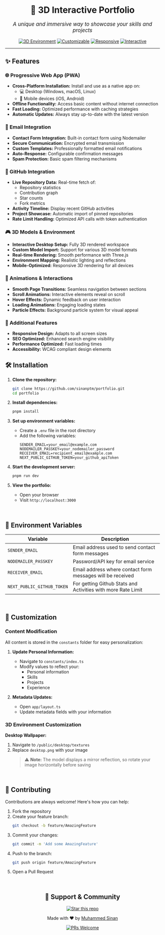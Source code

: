 <div align="center">
  
# 🌟 3D Interactive Portfolio

<p style="font-size: 1.2em"><em>A unique and immersive way to showcase your skills and projects</em></p>

[![3D Environment](https://img.shields.io/badge/-3D%20Environment-blueviolet?style=for-the-badge)](https://github.com/sinanptm/portfolio)
[![Customizable](https://img.shields.io/badge/-Customizable-orange?style=for-the-badge)](https://github.com/sinanptm/portfolio)
[![Responsive](https://img.shields.io/badge/-Responsive-blue?style=for-the-badge)](https://github.com/sinanptm/portfolio)
[![Interactive](https://img.shields.io/badge/-Interactive-green?style=for-the-badge)](https://github.com/sinanptm/portfolio)

---

</div>


## ✨ Features

### 🌐 Progressive Web App (PWA)
- **Cross-Platform Installation:** Install and use as a native app on:
  - 💻 Desktop (Windows, macOS, Linux)
  - 📱 Mobile devices (iOS, Android)
- **Offline Functionality:** Access basic content without internet connection
- **Fast Loading:** Optimized performance with caching strategies
- **Automatic Updates:** Always stay up-to-date with the latest version

### 📨 Email Integration
- **Contact Form Integration:** Built-in contact form using Nodemailer
- **Secure Communication:** Encrypted email transmission
- **Custom Templates:** Professionally formatted email notifications
- **Auto-Response:** Configurable confirmation messages
- **Spam Protection:** Basic spam filtering mechanisms

### 🔄 GitHub Integration
- **Live Repository Data:** Real-time fetch of:
  - Repository statistics
  - Contribution graph
  - Star counts
  - Fork metrics
- **Activity Timeline:** Display recent GitHub activities
- **Project Showcase:** Automatic import of pinned repositories
- **Rate Limit Handling:** Optimized API calls with token authentication

### 🎮 3D Models & Environment
- **Interactive Desktop Setup:** Fully 3D rendered workspace
- **Custom Model Import:** Support for various 3D model formats
- **Real-time Rendering:** Smooth performance with Three.js
- **Environment Mapping:** Realistic lighting and reflections
- **Mobile-Optimized:** Responsive 3D rendering for all devices

### 🎯 Animations & Interactions
- **Smooth Page Transitions:** Seamless navigation between sections
- **Scroll Animations:** Interactive elements reveal on scroll
- **Hover Effects:** Dynamic feedback on user interaction
- **Loading Animations:** Engaging loading states
- **Particle Effects:** Background particle system for visual appeal

### 🎨 Additional Features
- **Responsive Design:** Adapts to all screen sizes
- **SEO Optimized:** Enhanced search engine visibility
- **Performance Optimized:** Fast loading times
- **Accessibility:** WCAG compliant design elements

  


## 🛠 Installation

1. **Clone the repository:**
   ```bash
   git clone https://github.com/sinanptm/portfolio.git
   cd portfolio
   ```

2. **Install dependencies:**
   ```bash
   pnpm install
   ```

3. **Set up environment variables:**
   - Create a `.env` file in the root directory
   - Add the following variables:
     ```env
     SENDER_EMAIL=your_email@example.com
     NODEMAILER_PASSKEY=your_nodemailer_password
     RECEIVER_EMAIL=recipient_email@example.com
     NEXT_PUBLIC_GITHUB_TOKEN=your_github_apiToken
     ```

4. **Start the development server:**
   ```bash
   pnpm run dev
   ```

5. **View the portfolio:**
   - Open your browser
   - Visit `http://localhost:3000`

<br>

## 🔧 Environment Variables

| Variable | Description |
|----------|-------------|
| `SENDER_EMAIL` | Email address used to send contact form messages |
| `NODEMAILER_PASSKEY` | Password/API key for email service |
| `RECEIVER_EMAIL` | Email address where contact form messages will be received |
| `NEXT_PUBLIC_GITHUB_TOKEN` | For getting Github Stats and Activities with more Rate Limit |

<br>

## 🎨 Customization

### Content Modification
All content is stored in the `constants` folder for easy personalization:

1. **Update Personal Information:**
   - Navigate to `constants/index.ts`
   - Modify values to reflect your:
     - Personal information
     - Skills
     - Projects
     - Experience

2. **Metadata Updates:**
   - Open `app/layout.ts`
   - Update metadata fields with your information

### 3D Environment Customization

**Desktop Wallpaper:**
1. Navigate to `/public/desktop/textures`
2. Replace `desktop.png` with your image
   > ⚠️ **Note:** The model displays a mirror reflection, so rotate your image horizontally before saving

<br>

## 👥 Contributing

Contributions are always welcome! Here's how you can help:

1. Fork the repository
2. Create your feature branch:
   ```bash
   git checkout -b feature/AmazingFeature
   ```
3. Commit your changes:
   ```bash
   git commit -m 'Add some AmazingFeature'
   ```
4. Push to the branch:
   ```bash
   git push origin feature/AmazingFeature
   ```
5. Open a Pull Request


<br>

<div align="center">

## 💝 Support & Community

[![Star this repo](https://img.shields.io/github/stars/sinanptm/portfolio?style=social)](https://github.com/sinanptm/portfolio)

Made with ❤️ by [Muhammed Sinan](https://github.com/sinanptm)

[![PRs Welcome](https://img.shields.io/badge/PRs-welcome-brightgreen.svg?style=flat-square)](http://makeapullrequest.com)

</div>
